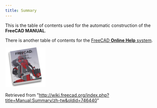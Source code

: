 ```yaml
---
title: Summary
---
```


This is the table of contents used for the automatic construction of the **FreeCAD MANUAL**.

There is another table of contents for the [FreeCAD **Online Help** system](/Online_Help_Toc "Online Help Toc").

![](/src/assets/images/Crystal_Clear_manual.png)

Retrieved from "<http://wiki.freecad.org/index.php?title=Manual:Summary/zh-tw&oldid=746440>"

